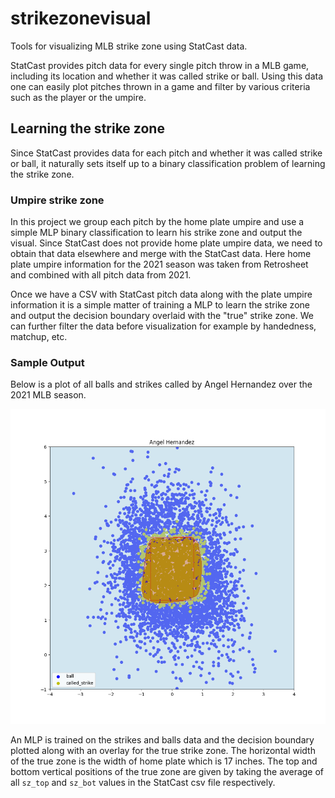 # strikezonevisual
Tools for visualizing MLB strike zone using StatCast data.

StatCast provides pitch data for every single pitch throw in a MLB game, including its location and whether it was called strike or ball.
Using this data one can easily plot pitches thrown in a game and filter by various criteria such as the player or the umpire.

## Learning the strike zone

Since StatCast provides data for each pitch and whether it was called strike or ball, it naturally sets itself up to a binary classification problem of learning the strike zone.

### Umpire strike zone

In this project we group each pitch by the home plate umpire and use a simple MLP binary classification to learn his strike zone and output the visual.
Since StatCast does not provide home plate umpire data, we need to obtain that data elsewhere and merge with the StatCast data.
Here home plate umpire information for the 2021 season was taken from Retrosheet and combined with all pitch data from 2021.

Once we have a CSV with StatCast pitch data along with the plate umpire information it is a simple matter of training a MLP to learn the strike zone and output the decision boundary overlaid with the "true" strike zone. We can further filter the data before visualization for example by handedness, matchup, etc.

### Sample Output
Below is a plot of all balls and strikes called by Angel Hernandez over the 2021 MLB season.

![Sample output](https://github.com/crobertz/strikezonevisual/blob/main/out/Angel_Hernandez.png)

An MLP is trained on the strikes and balls data and the decision boundary plotted along with an overlay for the true strike zone.
The horizontal width of the true zone is the width of home plate which is 17 inches.
The top and bottom vertical positions of the true zone are given by taking the average of all `sz_top` and `sz_bot` values in the StatCast csv file respectively.
